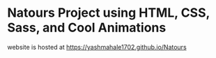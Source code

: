 # Natours Project using HTML, CSS, Sass, and Cool Animations

website is hosted at https://yashmahale1702.github.io/Natours
